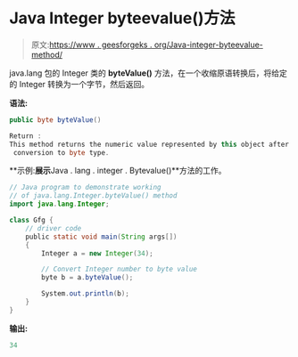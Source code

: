 # Java Integer byteevalue()方法

> 原文:[https://www . geesforgeks . org/Java-integer-byteevalue-method/](https://www.geeksforgeeks.org/java-integer-bytevalue-method/)

java.lang 包的 Integer 类的 **byteValue()** 方法，在一个收缩原语转换后，将给定的 Integer 转换为一个字节，然后返回。

**语法:**

```java
public byte byteValue()

Return :
This method returns the numeric value represented by this object after
 conversion to byte type.

```

**示例:**展示**Java . lang . integer . Bytevalue()**方法的工作。

```java
// Java program to demonstrate working
// of java.lang.Integer.byteValue() method
import java.lang.Integer;

class Gfg {
    // driver code
    public static void main(String args[])
    {
        Integer a = new Integer(34);

        // Convert Integer number to byte value
        byte b = a.byteValue();

        System.out.println(b);
    }
}
```

**输出:**

```java
34

```